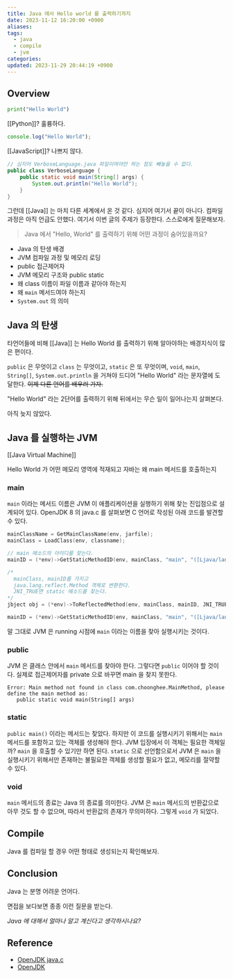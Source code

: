 ```yaml
---
title: Java 에서 Hello world 를 출력하기까지
date: 2023-11-12 16:20:00 +0900
aliases: 
tags:
  - java
  - compile
  - jvm
categories: 
updated: 2023-11-29 20:44:19 +0900
---
```


## Overview

```python
print("Hello World")
```

[[Python]]? 훌륭하다.

```js
console.log("Hello World");
```

[[JavaScript]]? 나쁘지 않다.

```java
// 심지어 VerboseLanguage.java 파일이여야만 하는 점도 빼놓을 수 없다.
public class VerboseLanguage {
    public static void main(String[] args) {
        System.out.println("Hello World");
    }
}
```

그런데 [[Java]] 는 마치 다른 세계에서 온 것 같다. 심지어 여기서 끝이 아니다. 컴파일 과정은 아직 언급도 안했다. 여기서 이번 글의 주제가 등장한다. 스스로에게 질문해보자.

> Java 에서 "Hello, World" 를 출력하기 위해 어떤 과정이 숨어있을까요?

- Java 의 탄생 배경
- JVM 컴파일 과정 및 메모리 로딩
- public 접근제어자
- JVM 메모리 구조와 public static
- 왜 class 이름이 파일 이름과 같아야 하는지
- 왜 `main` 메서드여야 하는지
- `System.out` 의 의미

## Java 의 탄생

타언어들에 비해 [[Java]] 는 Hello World 를 출력하기 위해 알아야하는 배경지식이 많은 편이다.

`public` 은 무엇이고 `class` 는 무엇이고, `static` 은 또 무엇이며, `void`, `main`, `String[]`, `System.out.println` 을 거쳐야 드디어 "Hello World" 라는 문자열에 도달한다. ~~이제 다른 언어를 배우러 가자.~~

"Hello World" 라는 2단어를 출력하기 위해 뒤에서는 무슨 일이 일어나는지 살펴본다.

아직 늦지 않았다.

## Java 를 실행하는 JVM

[[Java Virtual Machine]]

Hello World 가 어떤 메모리 영역에 적재되고 자바는 왜 main 메서드를 호출하는지

### main

`main` 이라는 메서드 이름은 JVM 이 애플리케이션을 실행하기 위해 찾는 진입점으로 설계되어 있다. OpenJDK 8 의 java.c 를 살펴보면 C 언어로 작성된 아래 코드를 발견할 수 있다.

```c
mainClassName = GetMainClassName(env, jarfile);
mainClass = LoadClass(env, classname);

// main 메소드의 아이디를 찾는다.
mainID = (*env)->GetStaticMethodID(env, mainClass, "main", "([Ljava/lang/String;)V");

/*
  mainClass, mainID를 가지고 
  java.lang.reflect.Method 객체로 변환한다.
  JNI_TRUE면 static 메소드를 찾는다.
*/
jbject obj = (*env)->ToReflectedMethod(env, mainClass, mainID, JNI_TRUE);
```

```c
mainID = (*env)->GetStaticMethodID(env, mainClass, "main", "([Ljava/lang/String;)V");
```

말 그대로 JVM 은 running 시점에 `main` 이라는 이름을 찾아 실행시키는 것이다.

### public

JVM 은 클래스 안에서 `main`  메서드를 찾아야 한다. 그렇다면 `public` 이어야 할 것이다. 실제로 접근제어자를 private 으로 바꾸면 main 을 찾지 못한다.

```text
Error: Main method not found in class com.choonghee.MainMethod, please define the main method as:
   public static void main(String[] args)
```

### static

`public main()` 이라는 메서드는 찾았다. 하지만 이 코드를 실행시키기 위해서는 `main` 메서드를 포함하고 있는 객체를 생성해야 한다. JVM 입장에서 이 객체는 필요한 객체일까? `main` 을 호출할 수 있기만 하면 된다. `static` 으로 선언함으로서 JVM 은 `main` 을 실행시키기 위해서만 존재하는 불필요한 객체를 생성할 필요가 없고, 메모리를 절약할 수 있다.

### void

`main` 메서드의 종료는 Java 의 종료를 의미한다. JVM 은 `main` 메서드의 반환값으로 아무 것도 할 수 없으며, 따라서 반환값의 존재가 무의미하다. 그렇게 `void` 가 되었다.

## Compile

Java 를 컴파일 할 경우 어떤 형태로 생성되는지 확인해보자.

## Conclusion

Java 는 분명 어려운 언어다.

면접을 보다보면 종종 이런 질문을 받는다.

_Java 에 대해서 얼마나 알고 계신다고 생각하시나요?_

## Reference

- [OpenJDK java.c](https://github.com/AdoptOpenJDK/openjdk-jdk8u/blob/master/jdk/src/share/bin/java.c)
- [OpenJDK](https://github.com/openjdk/jdk/tree/master)